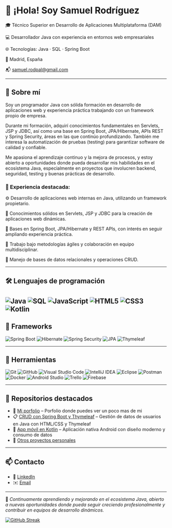 # 👋 ¡Hola! Soy Samuel Rodríguez

🎓 Técnico Superior en Desarrollo de Aplicaciones Multiplataforma (DAM)

💻 Desarrollador Java con experiencia en entornos web empresariales

🌐 Tecnologías: Java · SQL · Spring Boot 

📍 Madrid, España

📬 [samuel.rodpal@gmail.com](mailto:samuel.rodpal@gmail.com)

---

## 🚀 Sobre mí

Soy un programador Java con sólida formación en desarrollo de aplicaciones web y experiencia práctica trabajando con un framework propio de empresa.

Durante mi formación, adquirí conocimientos fundamentales en Servlets, JSP y JDBC, así como una base en Spring Boot, JPA/Hibernate, APIs REST y Spring Security, áreas en las que continúo profundizando. También me interesa la automatización de pruebas (testing) para garantizar software de calidad y confiable.

Me apasiona el aprendizaje continuo y la mejora de procesos, y estoy abierto a oportunidades donde pueda desarrollar mis habilidades en el ecosistema Java, especialmente en proyectos que involucren backend, seguridad, testing y buenas prácticas de desarrollo.

### 💼 Experiencia destacada:
⚙️ Desarrollo de aplicaciones web internas en Java, utilizando un framework propietario.

🧩 Conocimientos sólidos en Servlets, JSP y JDBC para la creación de aplicaciones web dinámicas.

🌱 Bases en Spring Boot, JPA/Hibernate y REST APIs, con interés en seguir ampliando experiencia práctica.

🔄 Trabajo bajo metodologías ágiles y colaboración en equipo multidisciplinar.

💾 Manejo de bases de datos relacionales y operaciones CRUD.

---

## 🛠️ Lenguajes de programación

![Java](https://img.shields.io/badge/Java-ED8B00?style=flat&logo=java&logoColor=white)
![SQL](https://img.shields.io/badge/SQL-4479A1?style=flat&logo=postgresql&logoColor=white)
![JavaScript](https://img.shields.io/badge/JavaScript-F7DF1E?style=flat&logo=javascript&logoColor=black)
![HTML5](https://img.shields.io/badge/HTML5-E34F26?style=flat&logo=html5&logoColor=white)
![CSS3](https://img.shields.io/badge/CSS3-1572B6?style=flat&logo=css3&logoColor=white)
![Kotlin](https://img.shields.io/badge/Kotlin-0095D5?style=flat&logo=kotlin&logoColor=white)
---

## 🧰 Frameworks

![Spring Boot](https://img.shields.io/badge/Spring%20Boot-6DB33F?style=flat&logo=spring-boot&logoColor=white)
![Hibernate](https://img.shields.io/badge/Hibernate-59666C?style=flat&logo=hibernate&logoColor=white)
![Spring Security](https://img.shields.io/badge/Spring%20Security-6DB33F?style=flat&logo=spring&logoColor=white)
![JPA](https://img.shields.io/badge/JPA-007396?style=flat&logo=java&logoColor=white)
![Thymeleaf](https://img.shields.io/badge/Thymeleaf-005F0F?style=flat&logo=thymeleaf&logoColor=white)

---

## 🧪 Herramientas

![Git](https://img.shields.io/badge/Git-F05032?style=flat&logo=git&logoColor=white)
![GitHub](https://img.shields.io/badge/GitHub-181717?style=flat&logo=github&logoColor=white)
![Visual Studio Code](https://img.shields.io/badge/VS%20Code-007ACC?style=flat&logo=visual-studio-code&logoColor=white)
![IntelliJ IDEA](https://img.shields.io/badge/IntelliJ%20IDEA-000000?style=flat&logo=intellij-idea&logoColor=white)
![Eclipse](https://img.shields.io/badge/Eclipse-2C2255?style=flat&logo=eclipse&logoColor=white)
![Postman](https://img.shields.io/badge/Postman-FF6C37?style=flat&logo=postman&logoColor=white)
![Docker](https://img.shields.io/badge/Docker-2496ED?style=flat&logo=docker&logoColor=white)
![Android Studio](https://img.shields.io/badge/Android%20Studio-3DDC84?style=flat&logo=android-studio&logoColor=white)
![Trello](https://img.shields.io/badge/Trello-0052CC?style=flat&logo=trello&logoColor=white)
![Firebase](https://img.shields.io/badge/Firebase-FFCA28?style=flat&logo=firebase&logoColor=black)

---

## 📂 Repositorios destacados

- 🔐 [Mi porfolio](https://csamuelrod.github.io/porfolio/) – Porfolio donde puedes ver un poco mas de mi
- 📋 [CRUD con Spring Boot y Thymeleaf](https://github.com/CSamuelRod/presentacion) – Gestión de datos de usuarios en Java con HTML/CSS y Thymeleaf
- 📱 [App móvil en Kotlin](https://github.com/CSamuelRod/...) – Aplicación nativa Android con diseño moderno y consumo de datos
- 🧪 [Otros proyectos personales](https://github.com/CSamuelRod?tab=repositories)

---

## 📫 Contacto

- 💼 [LinkedIn](https://www.linkedin.com/in/carlos-samuel-rodriguez-palomino/)
- ✉️ [Email](mailto:samuel.rodpal@gmail.com)

---

📌 *Continuamente aprendiendo y mejorando en el ecosistema Java, abierto a nuevas oportunidades donde pueda seguir creciendo profesionalmente y contribuir en equipos de desarrollo dinámicos.*


[![GitHub Streak](https://streak-stats.demolab.com?user=CSamuelRod&hide_border=true)](https://git.io/streak-stats)

